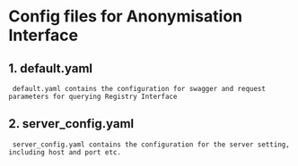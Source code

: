 # Config files for Anonymisation Interface

## 1. default.yaml
     default.yaml contains the configuration for swagger and request parameters for querying Registry Interface

## 2. server_config.yaml
     server_config.yaml contains the configuration for the server setting, including host and port etc.
